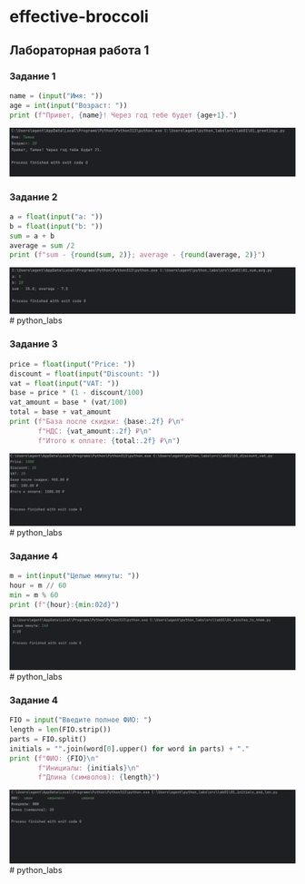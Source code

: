 # effective-broccoli

## Лабораторная работа 1

### Задание 1
```python
name = (input("Имя: "))
age = int(input("Возраст: "))
print (f"Привет, {name}! Через год тебе будет {age+1}.")
```
![Картинка 1](./images/lab01/01.png)

### Задание 2
```python
a = float(input("a: "))
b = float(input("b: "))
sum = a + b
average = sum /2
print (f"sum - {round(sum, 2)}; average - {round(average, 2)}")
```
![Картинка 2](./images/lab01/02.png)# python_labs

### Задание 3
```python
price = float(input("Price: "))
discount = float(input("Discount: "))
vat = float(input("VAT: "))
base = price * (1 - discount/100)
vat_amount = base * (vat/100)
total = base + vat_amount
print (f"База после скидки: {base:.2f} ₽\n"
       f"НДС: {vat_amount:.2f} ₽\n"
       f"Итого к оплате: {total:.2f} ₽\n")
```
![Картинка 3](./images/lab01/03.png)# python_labs

### Задание 4
```python
m = int(input("Целые минуты: "))
hour = m // 60
min = m % 60
print (f"{hour}:{min:02d}")
```
![Картинка 4](./images/lab01/04.png)# python_labs

### Задание 4
```python
FIO = input("Введите полное ФИО: ")
length = len(FIO.strip())
parts = FIO.split()
initials = "".join(word[0].upper() for word in parts) + "."
print (f"ФИО: {FIO}\n"
       f"Инициалы: {initials}\n"
       f"Длина (символов): {length}")
```
![Картинка 5](./images/lab01/05.png)# python_labs